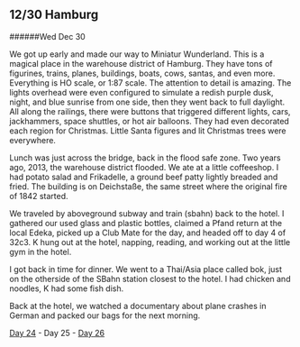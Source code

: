 12/30 Hamburg
-------------
######Wed Dec  30

We got up early and made our way to Miniatur Wunderland.  This is a magical place in the warehouse district of Hamburg. They have tons of figurines, trains, planes, buildings, boats, cows, santas, and even more. Everything is HO scale, or 1:87 scale. The attention to detail is amazing. The lights overhead were even configured to simulate a redish purple dusk, night, and blue sunrise from one side, then they went back to full daylight. All along the railings, there were buttons that triggered different lights, cars, jackhammers, space shuttles, or hot air balloons. They had even decorated each region for Christmas. Little Santa figures and lit Christmas trees were everywhere.

Lunch was just across the bridge, back in the flood safe zone. Two years ago, 2013, the warehouse district flooded. We ate at a little coffeeshop. I had potato salad and Frikadelle, a ground beef patty lightly breaded and fried. The building is on Deichstaße, the same street where the original fire of 1842 started. 

We traveled by aboveground subway and train (sbahn) back to the hotel. I gathered our used glass and plastic bottles, claimed a Pfand return at the local Edeka, picked up a Club Mate for the day, and headed off to day 4 of 32c3. K hung out at the hotel, napping, reading, and working out at the little gym in the hotel.

I got back in time for dinner. We went to a Thai/Asia place called bok, just on the otherside of the SBahn station closest to the hotel. I had chicken and noodles, K had some fish dish.

Back at the hotel, we watched a documentary about plane crashes in German and packed our bags for the next morning.

[Day 24](12-29-Hamburg.md) - Day 25 - [Day 26](12-31-Hamburg.md)
